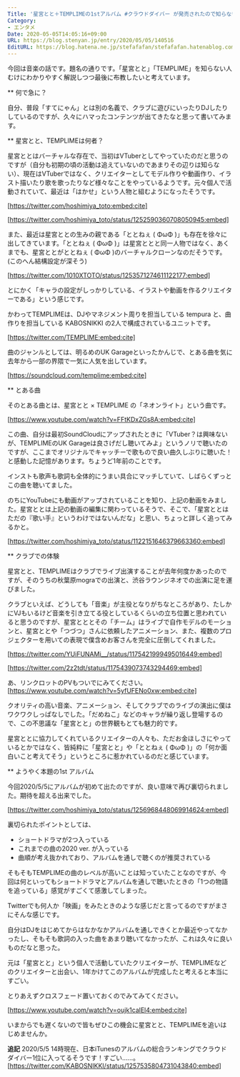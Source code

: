 ```yaml
---
Title: '星宮とと＋TEMPLIMEの1stアルバム #クラウドダイバー が発売されたので知らない人に布教したいエントリー '
Category:
- エンタメ
Date: 2020-05-05T14:05:16+09:00
URL: https://blog.stenyan.jp/entry/2020/05/05/140516
EditURL: https://blog.hatena.ne.jp/stefafafan/stefafafan.hatenablog.com/atom/entry/26006613562217321
---
```


今回は音楽の話です。題名の通りです。「星宮とと」「TEMPLIME」を知らない人むけにわかりやすく解説しつつ最後に布教したいと考えています。

** 何で急に？

自分、普段「すてにゃん」とは別の名義で、クラブに遊びにいったりDJしたりしているのですが、久々にハマったコンテンツが出てきたなと思って書いてみます。

** 星宮とと、TEMPLIMEは何者？

星宮ととはバーチャルな存在で、当初はVTuberとしてやっていたのだと思うのですが（自分も初期の頃の活動は追えていないのであまりその辺りは知らない）、現在はVTuberではなく、クリエイターとしてモデル作りや動画作り、イラスト描いたり歌を歌ったりなど様々なことをやっているようです。元々個人で活動されていて、最近は「はかせ」という人物と組むようになったそうです。

[https://twitter.com/hoshimiya_toto:embed:cite]

[https://twitter.com/hoshimiya_toto/status/1252590360708050945:embed]


また、最近は星宮ととの生みの親である「ととねぇ ( ΦωΦ )」も存在を徐々に出してきています。「ととねぇ ( ΦωΦ )」は星宮ととと同一人物ではなく、あくまでも、星宮ととがととねぇ ( ΦωΦ )のバーチャルクローンなのだそうです。 (このへん結構設定が深そう)

[https://twitter.com/1010XTOTO/status/1253571274611122177:embed]

とにかく「キャラの設定がしっかりしている、イラストや動画を作るクリエイターである」という感じです。

かわってTEMPLIMEは、DJやマネジメント周りを担当している tempura と、曲作りを担当している KABOSNIKKI の2人で構成されているユニットです。

[https://twitter.com/TEMPLIME:embed:cite]

曲のジャンルとしては、明るめのUK Garageといったかんじで、とある曲を気に去年から一部の界隈で一気に人気を出しています。

[https://soundcloud.com/templime:embed:cite]

** とある曲

そのとある曲とは、星宮とと × TEMPLIME の「ネオンライト」という曲です。

[https://www.youtube.com/watch?v=FFtKDxZGs8A:embed:cite]

この曲、自分は最初SoundCloudにアップされたときに「VTuber？は興味ないが、TEMPLIMEのUK Garageは良さげだし聴いてみよ」というノリで聴いたのですが、ここまでオリジナルでキャッチーで歌もので良い曲久しぶりに聴いた！と感動した記憶があります。ちょうど1年前のことです。

インストも歌声も歌詞も全体的にうまい具合にマッチしていて、しばらくずっとこの曲を聴いてました。

のちにYouTubeにも動画がアップされていることを知り、上記の動画をみました。星宮ととは上記の動画の編集に関わっているそうで、そこで、「星宮ととはただの『歌い手』というわけではないんだな」と思い、ちょっと詳しく追ってみるかと。

[https://twitter.com/hoshimiya_toto/status/1122151646379663360:embed]

** クラブでの体験

星宮とと、TEMPLIMEはクラブでライブ出演することが去年何度かあったのですが、そのうちの秋葉原mograでの出演と、渋谷ラウンジネオでの出演に足を運びました。

クラブといえば、どうしても「音楽」が主役となりがちなところがあり、たしかにVJもいるけど音楽を引き立てる役としているくらいの立ち位置と思われていると思うのですが、星宮とととその「チーム」はライブで自作モデルのモーションと、星宮ととや「つづつ」さんに依頼したアニメーション、また、複数のプロジェクターを用いての表現で僕含めお客さんを完全に圧倒してくれました。

[https://twitter.com/YUiFUNAMi__/status/1175421999495016449:embed]

[https://twitter.com/2z2tdt/status/1175439073743294469:embed]

あ、リンクロットのPVもついでにみてください。
[https://www.youtube.com/watch?v=5yfUFENo0xw:embed:cite]

クオリティの高い音楽、アニメーション、そしてクラブでのライブの演出に僕はワクワクしっぱなしでした。「だめねこ」などのキャラが繰り返し登場するので、この不思議な「星宮とと」の世界観もとても魅力的です。

星宮ととに協力してくれているクリエイターの人々も、ただお金ほしさにやっているとかではなく、皆純粋に「星宮とと」や「ととねぇ ( ΦωΦ )」の「何か面白いこと考えてそう」というところに惹かれているのだと感じています。

** ようやく本題の1st アルバム

今回2020/5/5にアルバムが初めて出たのですが、良い意味で再び裏切られました。期待を超える出来でした。

[https://twitter.com/hoshimiya_toto/status/1256968448069914624:embed]


裏切られたポイントとしては、

+ ショートドラマが2つ入っている
+ これまでの曲の2020 ver. が入っている
+ 曲順が考え抜かれており、アルバムを通しで聴くのが推奨されている

そもそもTEMPLIMEの曲のレベルが高いことは知っていたことなのですが、今回は何といってもショートドラマとアルバムを通しで聴いたときの「1つの物語を追っている」感覚がすごくて感激してしまった。

Twitterでも何人か「映画」をみたときのような感じだと言ってるのですがまさにそんな感じです。

自分はDJをはじめてからはなかなかアルバムを通しできくとか最近やってなかったし、そもそも歌詞の入った曲をあまり聴いてなかったが、これは久々に良いものだなと思った。

元は「星宮とと」という個人で活動していたクリエイターが、TEMPLIMEなどのクリエイターと出会い、1年かけてこのアルバムが完成したと考えると本当にすごい。

とりあえずクロスフェード置いておくのでみてみてください。

[https://www.youtube.com/watch?v=oujk1calEl4:embed:cite]

いまからでも遅くないので皆もぜひこの機会に星宮とと、TEMPLIMEを追いはじめませんか。

<b>追記</b>
2020/5/5 14時現在、日本iTunesのアルバムの総合ランキングでクラウドダイバー1位に入ってるそうです！すごい……。
[https://twitter.com/KABOSNIKKI/status/1257535804731043840:embed]
